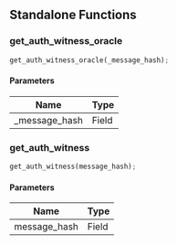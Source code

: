 ## Standalone Functions

### get_auth_witness_oracle

```rust
get_auth_witness_oracle(_message_hash);
```

#### Parameters
| Name | Type |
| --- | --- |
| _message_hash | Field |

### get_auth_witness

```rust
get_auth_witness(message_hash);
```

#### Parameters
| Name | Type |
| --- | --- |
| message_hash | Field |

